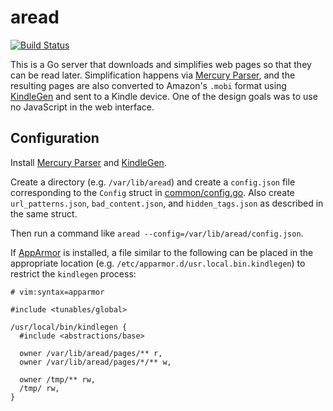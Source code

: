 # aread

[![Build Status](https://storage.googleapis.com/derat-build-badges/acce62f7-e2ac-4df7-aa51-d65bcadc5866.svg)](https://storage.googleapis.com/derat-build-badges/acce62f7-e2ac-4df7-aa51-d65bcadc5866.html)

This is a Go server that downloads and simplifies web pages so that they can be
read later. Simplification happens via [Mercury Parser], and the resulting pages
are also converted to Amazon's `.mobi` format using [KindleGen] and sent to a
Kindle device. One of the design goals was to use no JavaScript in the web
interface.

[Mercury Parser]: https://github.com/postlight/mercury-parser
[KindleGen]: https://www.amazon.com/gp/feature.html?ie=UTF8&docId=1000765211

## Configuration

Install [Mercury Parser] and [KindleGen].

Create a directory (e.g. `/var/lib/aread`) and create a `config.json` file
corresponding to the `Config` struct in [common/config.go](./common/config.go).
Also create `url_patterns.json`, `bad_content.json`, and `hidden_tags.json` as
described in the same struct.

Then run a command like `aread --config=/var/lib/aread/config.json`.

If [AppArmor] is installed, a file similar to the following can be placed in the
appropriate location (e.g. `/etc/apparmor.d/usr.local.bin.kindlegen`) to
restrict the `kindlegen` process:

```
# vim:syntax=apparmor

#include <tunables/global>

/usr/local/bin/kindlegen {
  #include <abstractions/base>

  owner /var/lib/aread/pages/** r,
  owner /var/lib/aread/pages/*/** w,

  owner /tmp/** rw,
  /tmp/ rw,
}
```

[AppArmor]: https://wiki.ubuntu.com/AppArmor
